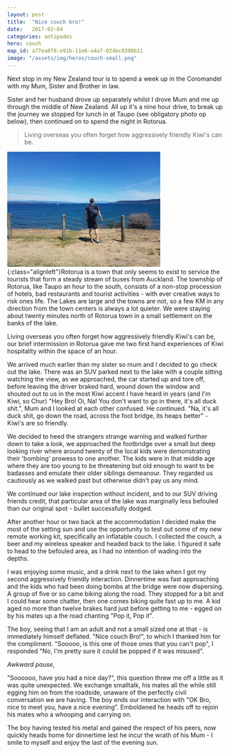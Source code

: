 ```yaml
---
layout: post
title:  "Nice couch bro!"
date:   2017-02-04
categories: antipodes
hero: couch
map_id: a77ea8f8-e91b-11e6-a4a7-024bc0398b11
image: "/assets/img/heros/couch-small.png"
---
```

Next stop in my New Zealand tour is to spend a week up in the Coromandel with my Mum, Sister and Brother in law.

Sister and her husband drove up separately whilst I drove Mum and me up through the middle of New Zealand. All up it's a nine hour drive, to break up the journey we stopped for lunch in at Taupo (see obligatory photo op below), then continued on to spend the night in Rotorua.

> Living overseas you often forget how aggressively friendly Kiwi's can be.

![image-title-here](/assets/img/posts/taupo.png){:class="alignleft"}Rotorua is a town that only seems to exist to service the tourists that form a steady stream of buses from Auckland. The township of Rotorua, like Taupo an hour to the south, consists of a non-stop procession of hotels, bad restaurants and tourist activities - with ever creative ways to risk ones life. The Lakes are large and the towns are not, so a few KM in any direction from the town centers is always a lot quieter. We were staying about twenty minutes north of Rotorua town in a small settlement on the banks of the lake.

Living overseas you often forget how aggressively friendly Kiwi's can be, our brief intermission in Rotorua gave me two first hand experiences of Kiwi hospitality within the space of an hour.

We arrived much earlier than my sister so mum and I decided to go check out the lake. There was an SUV parked next to the lake with a couple sitting watching the view, as we approached, the car started up and tore off, before leaving the driver braked hard, wound down the window and shouted out to us in the most Kiwi accent I have heard in years (and I'm Kiwi, so Chur) "Hey Bro! Oi, Na! You don't want to go in there, it's all duck shit.", Mum and I looked at each other confused. He continued. "Na, it's all duck shit, go down the road, across the foot bridge, its heaps better" - Kiwi's are so friendly.

We decided to heed the strangers strange warning and walked further down to take a look, we approached the footbridge  over a small but deep looking river where around twenty of the local kids were demonstrating their 'bombing' prowess to one another. The kids were in that middle age where they are too young to be threatening but old enough to want to be badasses and emulate their older siblings demeanour. They regarded us cautiously as we walked past but otherwise didn't pay us any mind.

We continued our lake inspection without incident, and to our SUV driving friends credit, that particular area of the lake was marginally less befouled than our original spot - bullet successfully dodged.

After another hour or two back at the accommodation I decided make the most of the setting sun and use the opportunity to test out some of my new remote working kit, specifically an inflatable couch. I collected the couch, a beer and my wireless speaker and headed back to the lake. I figured it safe to head to the befouled area, as I had no intention of wading into the depths.

I was enjoying some music, and a drink next to the lake when I got my second aggressively friendly interaction. Dinnertime was fast approaching and the kids who had been doing bombs at the bridge were now dispersing. A group of five or so came biking along the road. They stopped for a bit and I could hear some chatter, then one comes biking quite fast up to me. A kid aged no more than twelve brakes hard just before getting to me - egged on by his mates up a the road chanting "Pop it, Pop it".

The boy, seeing that I am an adult and not a small sized one at that - is immediately himself deflated. "Nice couch Bro!", to which I thanked him for the compliment. "Sooooo, is this one of those ones that you can't pop", I responded "No, I'm pretty sure it could be popped if it was misused".

*Awkward pause*,

"Soooooo, have you had a nice day?", this question threw me off a little as it was quite unexpected. We exchange smalltalk, his mates all the while still egging him on from the roadside, unaware of the perfectly civil conversation we are having. The boy ends our interaction with "OK Bro, nice to meet you, have a nice evening". Emboldened he heads off to rejoin his mates who a whooping and carrying on.

The boy having tested his metal and gained the respect of his peers, now quickly heads home for dinnertime lest he incur the wrath of his Mum - I smile to myself and enjoy the last of the evening sun.
